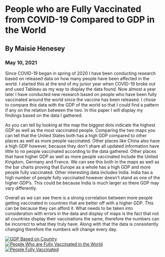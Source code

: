 # People who are Fully Vaccinated from COVID-19 Compared to GDP in the World 

## By Maisie Henesey

### May 10, 2021


	
  Since COVID-19 began in spring of 2020 I have been conducting research based on released data on how many people have been affected in the world. I started this at the end of my junior year when COVID-19 broke out and used Tableau as my way to display the data found. Now almost a year later I have conducted new research based on people who have been fully vaccinated  around the world since the vaccine has been released. I chose to compare this data with the GDP of the world so that I could find a pattern if any on the relation between the two. In this paper I will display my findings based on the data I gathered.
 
 As you can tell by looking at the map the biggest dots indicate the highest GDP as well as the most vaccinated people. Comparing the two maps you can tell that the United States both has a high GDP compared to other places as well as more people vaccinated. Other places like China also have a high GDP however, because they don’t share all updated information have little to no people vaccinated according to the data gathered. Other places that have higher GDP as well as more people vaccinated include the United Kingdom, Germany and France. We can see this both in the maps as well as the bar charts proving that Europe as a whole has a high GDP and more people fully vaccinated. Other interesting data includes India. India has a high number of people fully vaccinated however doesn’t stand as one of the higher GDP’s. This could be because India is much larger so there GDP may vary differently. 
 
 Overall as we can see there is a strong correlation between more people getting vaccinated in countries that are better off with a higher GDP. This can be because they can afford it. What needs to be taken into consideration with errors in the data and display of maps is the fact that not all countries display their vaccinations the same, therefore the numbers can be incorrect to what they truly have. Along with that the data is consistently changing therefore the numbers will change every day. 


<div class='tableauPlaceholder' id='viz1621346973855' style='position: relative'><noscript><a href='#'><img alt='GDP Based on Country ' src='https:&#47;&#47;public.tableau.com&#47;static&#47;images&#47;Va&#47;Vaccinations_16213468517860&#47;Sheet1&#47;1_rss.png' style='border: none' /></a></noscript><object class='tableauViz'  style='display:none;'><param name='host_url' value='https%3A%2F%2Fpublic.tableau.com%2F' /> <param name='embed_code_version' value='3' /> <param name='site_root' value='' /><param name='name' value='Vaccinations_16213468517860&#47;Sheet1' /><param name='tabs' value='no' /><param name='toolbar' value='yes' /><param name='static_image' value='https:&#47;&#47;public.tableau.com&#47;static&#47;images&#47;Va&#47;Vaccinations_16213468517860&#47;Sheet1&#47;1.png' /> <param name='animate_transition' value='yes' /><param name='display_static_image' value='yes' /><param name='display_spinner' value='yes' /><param name='display_overlay' value='yes' /><param name='display_count' value='yes' /><param name='language' value='en' /><param name='filter' value='publish=yes' /></object></div>                






<script type='text/javascript'>                    var divElement = document.getElementById('viz1621346973855');                    var vizElement = divElement.getElementsByTagName('object')[0];                    vizElement.style.width='100%';vizElement.style.height=(divElement.offsetWidth*0.75)+'px';                    var scriptElement = document.createElement('script');                    scriptElement.src = 'https://public.tableau.com/javascripts/api/viz_v1.js';                    vizElement.parentNode.insertBefore(scriptElement, vizElement);                </script>


<div class='tableauPlaceholder' id='viz1621347418023' style='position: relative'><noscript><a href='#'><img alt='People Who are Fully Vaccinated in the World ' src='https:&#47;&#47;public.tableau.com&#47;static&#47;images&#47;Va&#47;Vaccinations_16213468517860&#47;Sheet3&#47;1_rss.png' style='border: none' /></a></noscript><object class='tableauViz'  style='display:none;'><param name='host_url' value='https%3A%2F%2Fpublic.tableau.com%2F' /> <param name='embed_code_version' value='3' /> <param name='site_root' value='' /><param name='name' value='Vaccinations_16213468517860&#47;Sheet3' /><param name='tabs' value='no' /><param name='toolbar' value='yes' /><param name='static_image' value='https:&#47;&#47;public.tableau.com&#47;static&#47;images&#47;Va&#47;Vaccinations_16213468517860&#47;Sheet3&#47;1.png' /> <param name='animate_transition' value='yes' /><param name='display_static_image' value='yes' /><param name='display_spinner' value='yes' /><param name='display_overlay' value='yes' /><param name='display_count' value='yes' /><param name='language' value='en' /><param name='filter' value='publish=yes' /></object></div>                





<script type='text/javascript'>                    var divElement = document.getElementById('viz1621347418023');                    var vizElement = divElement.getElementsByTagName('object')[0];                    vizElement.style.width='100%';vizElement.style.height=(divElement.offsetWidth*0.75)+'px';                    var scriptElement = document.createElement('script');                    scriptElement.src = 'https://public.tableau.com/javascripts/api/viz_v1.js';                    vizElement.parentNode.insertBefore(scriptElement, vizElement);                </script>


<div class='tableauPlaceholder' id='viz1621347485861' style='position: relative'><noscript><a href='#'><img alt='People Fully Vaccinated ' src='https:&#47;&#47;public.tableau.com&#47;static&#47;images&#47;Va&#47;Vaccinations_16213468517860&#47;Sheet5&#47;1_rss.png' style='border: none' /></a></noscript><object class='tableauViz'  style='display:none;'><param name='host_url' value='https%3A%2F%2Fpublic.tableau.com%2F' /> <param name='embed_code_version' value='3' /> <param name='site_root' value='' /><param name='name' value='Vaccinations_16213468517860&#47;Sheet5' /><param name='tabs' value='no' /><param name='toolbar' value='yes' /><param name='static_image' value='https:&#47;&#47;public.tableau.com&#47;static&#47;images&#47;Va&#47;Vaccinations_16213468517860&#47;Sheet5&#47;1.png' /> <param name='animate_transition' value='yes' /><param name='display_static_image' value='yes' /><param name='display_spinner' value='yes' /><param name='display_overlay' value='yes' /><param name='display_count' value='yes' /><param name='language' value='en' /><param name='filter' value='publish=yes' /></object></div>               



<script type='text/javascript'>                    var divElement = document.getElementById('viz1621347485861');                    var vizElement = divElement.getElementsByTagName('object')[0];                    vizElement.style.width='100%';vizElement.style.height=(divElement.offsetWidth*0.75)+'px';                    var scriptElement = document.createElement('script');                    scriptElement.src = 'https://public.tableau.com/javascripts/api/viz_v1.js';                    vizElement.parentNode.insertBefore(scriptElement, vizElement);                </script>







